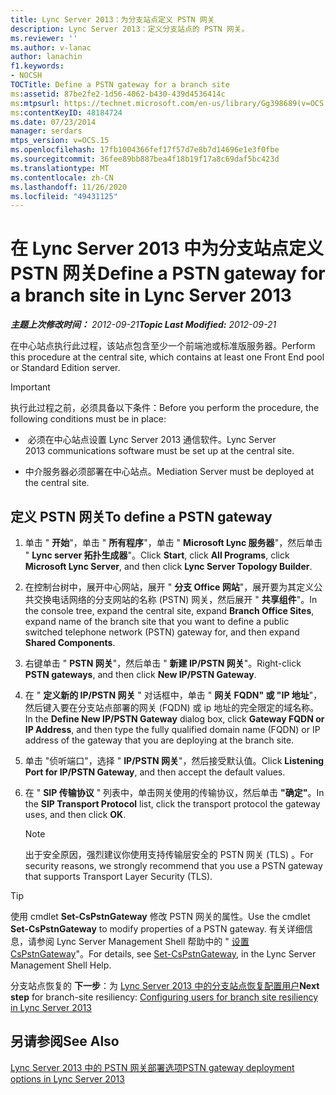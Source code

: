 ```yaml
---
title: Lync Server 2013：为分支站点定义 PSTN 网关
description: Lync Server 2013：定义分支站点的 PSTN 网关。
ms.reviewer: ''
ms.author: v-lanac
author: lanachin
f1.keywords:
- NOCSH
TOCTitle: Define a PSTN gateway for a branch site
ms:assetid: 87be2fe2-1d56-4062-b430-439d4536414c
ms:mtpsurl: https://technet.microsoft.com/en-us/library/Gg398689(v=OCS.15)
ms:contentKeyID: 48184724
ms.date: 07/23/2014
manager: serdars
mtps_version: v=OCS.15
ms.openlocfilehash: 17fb1004366fef17f57d7e8b7d14696e1e3f0fbe
ms.sourcegitcommit: 36fee89bb887bea4f18b19f17a8c69daf5bc423d
ms.translationtype: MT
ms.contentlocale: zh-CN
ms.lasthandoff: 11/26/2020
ms.locfileid: "49431125"
---
```

# <a name="define-a-pstn-gateway-for-a-branch-site-in-lync-server-2013"></a><span data-ttu-id="ec2ac-103">在 Lync Server 2013 中为分支站点定义 PSTN 网关</span><span class="sxs-lookup"><span data-stu-id="ec2ac-103">Define a PSTN gateway for a branch site in Lync Server 2013</span></span>

<div data-xmlns="http://www.w3.org/1999/xhtml">

<div class="topic" data-xmlns="http://www.w3.org/1999/xhtml" data-msxsl="urn:schemas-microsoft-com:xslt" data-cs="https://msdn.microsoft.com/">

<div data-asp="https://msdn2.microsoft.com/asp">



</div>

<div id="mainSection">

<div id="mainBody"><span data-ttu-id="ec2ac-104">

<span> </span></span><span class="sxs-lookup"><span data-stu-id="ec2ac-104">

<span> </span></span></span>

<span data-ttu-id="ec2ac-105">_**主题上次修改时间：** 2012-09-21_</span><span class="sxs-lookup"><span data-stu-id="ec2ac-105">_**Topic Last Modified:** 2012-09-21_</span></span>

<span data-ttu-id="ec2ac-106">在中心站点执行此过程，该站点包含至少一个前端池或标准版服务器。</span><span class="sxs-lookup"><span data-stu-id="ec2ac-106">Perform this procedure at the central site, which contains at least one Front End pool or Standard Edition server.</span></span>

<div>


> [!IMPORTANT]  
> <span data-ttu-id="ec2ac-107">执行此过程之前，必须具备以下条件：</span><span class="sxs-lookup"><span data-stu-id="ec2ac-107">Before you perform the procedure, the following conditions must be in place:</span></span> 
> <UL>
> <LI>
> <P><span data-ttu-id="ec2ac-108">&nbsp;必须在中心站点设置 Lync Server 2013 通信软件。</span><span class="sxs-lookup"><span data-stu-id="ec2ac-108">Lync Server 2013&nbsp;communications software must be set up at the central site.</span></span></P>
> <LI>
> <P><span data-ttu-id="ec2ac-109">中介服务器必须部署在中心站点。</span><span class="sxs-lookup"><span data-stu-id="ec2ac-109">Mediation Server must be deployed at the central site.</span></span></P></LI></UL>



</div>

<div>

## <a name="to-define-a-pstn-gateway"></a><span data-ttu-id="ec2ac-110">定义 PSTN 网关</span><span class="sxs-lookup"><span data-stu-id="ec2ac-110">To define a PSTN gateway</span></span>

1.  <span data-ttu-id="ec2ac-111">单击 " **开始**"，单击 " **所有程序**"，单击 " **Microsoft Lync 服务器**"，然后单击 " **Lync server 拓扑生成器**"。</span><span class="sxs-lookup"><span data-stu-id="ec2ac-111">Click **Start**, click **All Programs**, click **Microsoft Lync Server**, and then click **Lync Server Topology Builder**.</span></span>

2.  <span data-ttu-id="ec2ac-112">在控制台树中，展开中心网站，展开 " **分支 Office 网站**"，展开要为其定义公共交换电话网络的分支网站的名称 (PSTN) 网关，然后展开 " **共享组件**"。</span><span class="sxs-lookup"><span data-stu-id="ec2ac-112">In the console tree, expand the central site, expand **Branch Office Sites**, expand name of the branch site that you want to define a public switched telephone network (PSTN) gateway for, and then expand **Shared Components**.</span></span>

3.  <span data-ttu-id="ec2ac-113">右键单击 " **PSTN 网关**"，然后单击 " **新建 IP/PSTN 网关**"。</span><span class="sxs-lookup"><span data-stu-id="ec2ac-113">Right-click **PSTN gateways**, and then click **New IP/PSTN Gateway**.</span></span>

4.  <span data-ttu-id="ec2ac-114">在 " **定义新的 IP/PSTN 网关** " 对话框中，单击 " **网关 FQDN" 或 "IP 地址**"，然后键入要在分支站点部署的网关 (FQDN) 或 ip 地址的完全限定的域名称。</span><span class="sxs-lookup"><span data-stu-id="ec2ac-114">In the **Define New IP/PSTN Gateway** dialog box, click **Gateway FQDN or IP Address**, and then type the fully qualified domain name (FQDN) or IP address of the gateway that you are deploying at the branch site.</span></span>

5.  <span data-ttu-id="ec2ac-115">单击 "侦听端口"，选择 " **IP/PSTN 网关**"，然后接受默认值。</span><span class="sxs-lookup"><span data-stu-id="ec2ac-115">Click **Listening Port for IP/PSTN Gateway**, and then accept the default values.</span></span>

6.  <span data-ttu-id="ec2ac-116">在 " **SIP 传输协议** " 列表中，单击网关使用的传输协议，然后单击 **"确定"**。</span><span class="sxs-lookup"><span data-stu-id="ec2ac-116">In the **SIP Transport Protocol** list, click the transport protocol the gateway uses, and then click **OK**.</span></span>
    
    <div>
    

    > [!NOTE]  
    > <span data-ttu-id="ec2ac-117">出于安全原因，强烈建议你使用支持传输层安全的 PSTN 网关 (TLS) 。</span><span class="sxs-lookup"><span data-stu-id="ec2ac-117">For security reasons, we strongly recommend that you use a PSTN gateway that supports Transport Layer Security (TLS).</span></span>

    
    </div>

<div>


> [!TIP]  
> <span data-ttu-id="ec2ac-118">使用 cmdlet <STRONG>Set-CsPstnGateway</STRONG> 修改 PSTN 网关的属性。</span><span class="sxs-lookup"><span data-stu-id="ec2ac-118">Use the cmdlet <STRONG>Set-CsPstnGateway</STRONG> to modify properties of a PSTN gateway.</span></span> <span data-ttu-id="ec2ac-119">有关详细信息，请参阅 Lync Server Management Shell 帮助中的 " <A href="https://docs.microsoft.com/powershell/module/skype/Set-CsPstnGateway">设置 CsPstnGateway</A>"。</span><span class="sxs-lookup"><span data-stu-id="ec2ac-119">For details, see <A href="https://docs.microsoft.com/powershell/module/skype/Set-CsPstnGateway">Set-CsPstnGateway</A>, in the Lync Server Management Shell Help.</span></span>



</div>

<span data-ttu-id="ec2ac-120">分支站点恢复的 **下一步**：为 [Lync Server 2013 中的分支站点恢复配置用户](lync-server-2013-configuring-users-for-branch-site-resiliency.md)</span><span class="sxs-lookup"><span data-stu-id="ec2ac-120">**Next step** for branch-site resiliency: [Configuring users for branch site resiliency in Lync Server 2013](lync-server-2013-configuring-users-for-branch-site-resiliency.md)</span></span>

</div>

<div>

## <a name="see-also"></a><span data-ttu-id="ec2ac-121">另请参阅</span><span class="sxs-lookup"><span data-stu-id="ec2ac-121">See Also</span></span>


[<span data-ttu-id="ec2ac-122">Lync Server 2013 中的 PSTN 网关部署选项</span><span class="sxs-lookup"><span data-stu-id="ec2ac-122">PSTN gateway deployment options in Lync Server 2013</span></span>](lync-server-2013-pstn-gateway-deployment-options.md)  
  

<span data-ttu-id="ec2ac-123"></div>

</div>

<span> </span>

</div>

</div>

</span><span class="sxs-lookup"><span data-stu-id="ec2ac-123"></div>

</div>

<span> </span>

</div>

</div>

</span></span></div>

